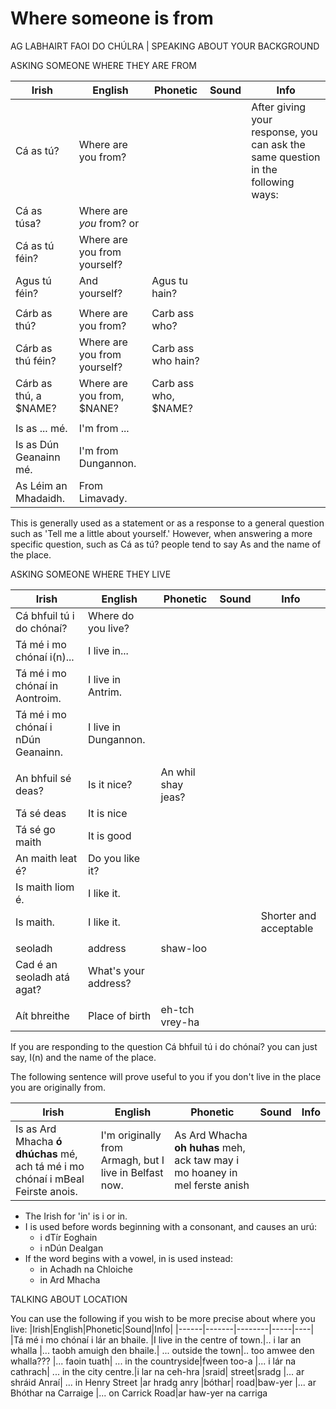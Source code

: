 # Where someone is from

AG LABHAIRT FAOI DO CHÚLRA | SPEAKING ABOUT YOUR
BACKGROUND

ASKING SOMEONE WHERE THEY ARE FROM

|Irish|English|Phonetic|Sound|Info|
|------|-------|--------|-----|----|
|Cá as tú?|Where are you from?|||After giving your response, you can ask the same question in the following ways:
|Cá as túsa?|Where are *you* from?  or
|Cá as tú féin?|Where are you from yourself?
|Agus tú féin?|And yourself?|Agus tu hain?
||
|Cárb as thú?|Where are you from?|Carb ass who?|
|Cárb as thú féin?|Where are you from yourself?|Carb ass who hain?|
|Cárb as thú, a $NAME?|Where are you from, $NANE?|Carb ass who, $NAME?|
||
|Is as ... mé. |I'm from ...
|Is as Dún Geanainn mé. |I'm from Dungannon.
|As Léim an Mhadaidh.|From Limavady.

This is generally used as a statement or as a response to a general question such as 'Tell me a little about yourself.' However, when answering a more specific question, such as Cá as tú? people tend to say As and the name of the place.


ASKING SOMEONE WHERE THEY LIVE

|Irish|English|Phonetic|Sound|Info|
|------|-------|--------|-----|----|
|Cá bhfuil tú i do chónaí?|Where do you live?
|Tá mé i mo chónaí i(n)... |I live in...
|Tá mé i mo chónaí in Aontroim. |I live in Antrim.
|Tá mé i mo chónaí i nDún Geanainn. |I live in Dungannon.
||
|An bhfuil sé deas?|Is it nice?| An whil shay jeas?
|Tá sé deas|It is nice
|Tá sé go maith|It is good
|An maith leat é?|Do you like it?
|Is maith liom é.|I like it.
|Is maith.|I like it.|||Shorter and acceptable
||
|seoladh|address|shaw-loo
|Cad é an seoladh atá agat? |What's your address?
||
|Aít bhreithe|Place of birth|eh-tch vrey-ha

If you are responding to the question Cá bhfuil tú i do chónaí? you can just say, I(n) and the name of the place.

The following sentence will prove useful to you if you don't live in the place you are originally from.


|Irish|English|Phonetic|Sound|Info|
|------|-------|--------|-----|----|
|Is as Ard Mhacha **ó dhúchas** mé, ach tá mé i mo chónaí i mBeal Feirste anois.|I'm originally from Armagh, but I live in Belfast now.|As Ard Whacha **oh huhas** meh, ack taw may i mo hoaney in mel ferste anish

* The Irish for 'in' is i or in.
* I is used before words beginning with a consonant, and causes an urú:
    * i dTír Eoghain
    * i nDún Dealgan
* If the word begins with a vowel, in is used instead:
    * in Achadh na Chloiche
    * in Ard Mhacha

TALKING ABOUT LOCATION

You can use the following if you wish to be more precise about where you live:
|Irish|English|Phonetic|Sound|Info|
|------|-------|--------|-----|----|
|Tá mé i mo chónaí i lár an bhaile. |I live in the centre of town.|.. i lar an whalla
|... taobh amuigh den bhaile.| ... outside the town|.. too amwee den whalla???
|... faoin tuath| ... in the countryside|fween too-a
|... i lár na cathrach| ... in the city centre.|i lar na ceh-hra
|sraid| street|sradg
|... ar shráid Anraí| ... in Henry Street |ar hradg anry
|bóthar| road|baw-yer
|... ar Bhóthar na Carraige |... on Carrick Road|ar haw-yer na carriga